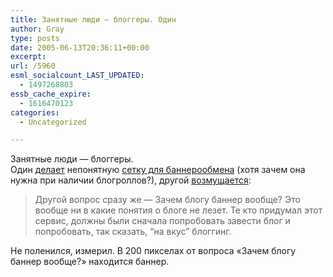 ```yaml
---
title: Занятные люди — блоггеры. Один
author: Gray
type: posts
date: 2005-06-13T20:36:11+00:00
excerpt:
url: /5960
esml_socialcount_LAST_UPDATED:
  - 1497268803
essb_cache_expire:
  - 1616470123
categories:
  - Uncategorized

---
```








Занятные люди &#8212; блоггеры.  
Один <a href="http://merkurov.ru/blog/2005/06/12/60/" target="_blank">делает</a> непонятную <a href="http://www.bannerhost.ru/118/" target="_blank">сетку для баннерообмена</a> (хотя зачем она нужна при наличии блогроллов?), другой <a href="http://www.slaff.info/2005/06/13/476/" target="_blank">возмущается</a>:

> Другой вопрос сразу же &#8212; Зачем блогу баннер вообще? Это вообще ни в какие понятия о блоге не лезет. Те кто придумал этот сервис, должны были сначала попробовать завести блог и попробовать, так сказать, &#8220;на вкус&#8221; блоггинг.

Не поленился, измерил. В 200 пикселах от вопроса &#171;Зачем блогу баннер вообще?&#187; находится баннер.